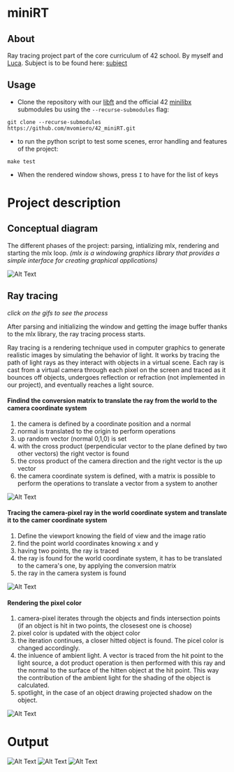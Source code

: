 # miniRT

## About

Ray tracing project part of the core curriculum of 42 school. By myself and [Luca](https://github.com/lucafisc).
Subject is to be found here: [subject]()

## Usage

* Clone the repository with our [libft](https://github.com/mvomiero/42_libft) 
and the official 42 [minilibx](https://github.com/42Paris/minilibx-linux) submodules bu using the `--recurse-submodules` flag:

```
git clone --recurse-submodules https://github.com/mvomiero/42_miniRT.git
```
* to run the python script to test some scenes, error handling and features of the project:
```
make test
```
* When the rendered window shows, press `I` to have for the list of keys

# Project description

## Conceptual diagram

The different phases of the project: parsing, intializing mlx, rendering and starting the mlx loop.
_(mlx is a windowing graphics library that provides a simple interface for creating graphical applications)_

![Alt Text](https://github.com/mvomiero/42_miniRT/blob/publishing/assets/diagram.jpg?raw=true)

## Ray tracing

_click on the gifs to see the process_

After parsing and initializing the window and getting the image buffer thanks to the mlx library, the ray tracing process starts.

Ray tracing is a rendering technique used in computer graphics to generate realistic images by simulating the behavior of light. It works by tracing the path of light rays as they interact with objects in a virtual scene. Each ray is cast from a virtual camera through each pixel on the screen and traced as it bounces off objects, undergoes reflection or refraction (not implemented in our project), and eventually reaches a light source.

#### Findind the conversion matrix to translate the ray from the world to the camera coordinate system

1. the camera is defined by a coordinate position and a normal
2. normal is translated to the origin to perform operations
3. up random vector (normal 0,1,0) is set
4. with the cross product (perpendicular vector to the plane defined by two other vectors) the right vector is found
5. the cross product of the camera direction and the right vector is the up vector
6. the camera coordinate system is defined, with a matrix is possible to perform the operations to translate a vector from a system to another

![Alt Text](https://github.com/mvomiero/42_miniRT/blob/publishing/assets/minirt_camera_matrix.gif?raw=true)

#### Tracing the camera-pixel ray in the world coordinate system and translate it to the camer coordinate system

1. Define the viewport knowing the field of view and the image ratio
2. find the point world coordinates knowing x and y
3. having two points, the ray is traced
4. the ray is found for the world coordinate system, it has to be translated to the camera's one, by applying the conversion matrix
5. the ray in the camera system is found

![Alt Text](https://github.com/mvomiero/42_miniRT/blob/publishing/assets/minirt_camera_ray.gif?raw=true)


#### Rendering the pixel color

1. camera-pixel iterates through the objects and finds intersection points (if an object is hit in two points, the closesest one is choose)
2. pixel color is updated with the object color
3. the iteration continues, a closer hitted object is found. The picel color is changed accordingly.
4. the inluence of ambient light. A vector is traced from the hit point to the light source, a dot product operation is then performed with this ray and the normal to the surface of the hitten object at the hit point. This way the contribution of the ambient light for the shading of the object is calculated.
5. spotlight, in the case of an object drawing projected shadow on the object.

![Alt Text](https://github.com/mvomiero/42_miniRT/blob/publishing/assets/minirt_intersections.gif?raw=true)

# Output

![Alt Text](https://github.com/mvomiero/42_miniRT/blob/publishing/assets/spheres.png?raw=true)
![Alt Text](https://github.com/mvomiero/42_miniRT/blob/publishing/assets/cylinders.png?raw=true)
![Alt Text](https://github.com/mvomiero/42_miniRT/blob/publishing/assets/cat.png?raw=true)



